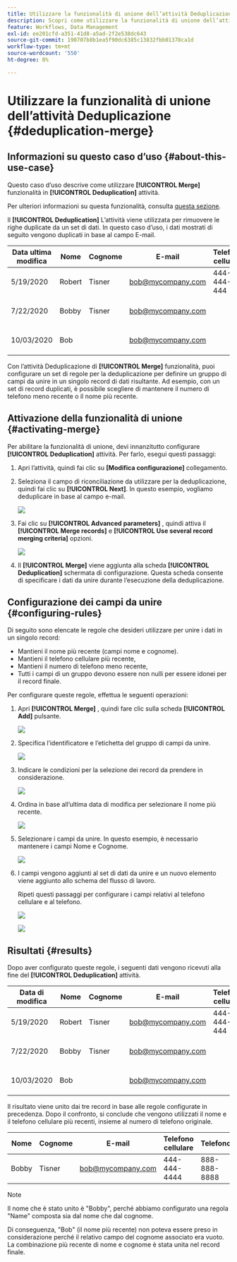 ```yaml
---
title: Utilizzare la funzionalità di unione dell’attività Deduplicazione
description: Scopri come utilizzare la funzionalità di unione dell’attività Deduplicazione
feature: Workflows, Data Management
exl-id: ee201cfd-a351-41d8-a5ad-2f2e538dc643
source-git-commit: 190707b8b1ea5f90dc6385c13832fbb01378ca1d
workflow-type: tm+mt
source-wordcount: '550'
ht-degree: 8%

---
```


# Utilizzare la funzionalità di unione dell’attività Deduplicazione {#deduplication-merge}



## Informazioni su questo caso d’uso {#about-this-use-case}

Questo caso d’uso descrive come utilizzare **[!UICONTROL Merge]** funzionalità in **[!UICONTROL Deduplication]** attività.

Per ulteriori informazioni su questa funzionalità, consulta [questa sezione](deduplication.md#merging-fields-into-single-record).

Il **[!UICONTROL Deduplication]** L’attività viene utilizzata per rimuovere le righe duplicate da un set di dati. In questo caso d’uso, i dati mostrati di seguito vengono duplicati in base al campo E-mail.

| Data ultima modifica | Nome | Cognome | E-mail | Telefono cellulare | Telefono |
|-----|------------|-----------|-------|--------------|------|
| 5/19/2020 | Robert | Tisner | bob@mycompany.com | 444-444-444 | 777-777-7777 |
| 7/22/2020 | Bobby | Tisner | bob@mycompany.com |  | 777-777-7777 |
| 10/03/2020 | Bob |  | bob@mycompany.com |  | 888-888-8888 |

Con l’attività Deduplicazione di **[!UICONTROL Merge]** funzionalità, puoi configurare un set di regole per la deduplicazione per definire un gruppo di campi da unire in un singolo record di dati risultante. Ad esempio, con un set di record duplicati, è possibile scegliere di mantenere il numero di telefono meno recente o il nome più recente.

## Attivazione della funzionalità di unione {#activating-merge}


Per abilitare la funzionalità di unione, devi innanzitutto configurare **[!UICONTROL Deduplication]** attività. Per farlo, esegui questi passaggi:

1. Apri l’attività, quindi fai clic su **[Modifica configurazione]** collegamento.

1. Seleziona il campo di riconciliazione da utilizzare per la deduplicazione, quindi fai clic su **[!UICONTROL Next]**. In questo esempio, vogliamo deduplicare in base al campo e-mail.

   ![](assets/uc_merge_edit.png)

1. Fai clic su **[!UICONTROL Advanced parameters]** , quindi attiva il **[!UICONTROL Merge records]** e **[!UICONTROL Use several record merging criteria]** opzioni.

   ![](assets/uc_merge_advanced_parameters.png)

1. Il **[!UICONTROL Merge]** viene aggiunta alla scheda **[!UICONTROL Deduplication]** schermata di configurazione. Questa scheda consente di specificare i dati da unire durante l’esecuzione della deduplicazione.

## Configurazione dei campi da unire {#configuring-rules}

Di seguito sono elencate le regole che desideri utilizzare per unire i dati in un singolo record:

* Mantieni il nome più recente (campi nome e cognome).
* Mantieni il telefono cellulare più recente,
* Mantieni il numero di telefono meno recente,
* Tutti i campi di un gruppo devono essere non nulli per essere idonei per il record finale.

Per configurare queste regole, effettua le seguenti operazioni:

1. Apri **[!UICONTROL Merge]** , quindi fare clic sulla scheda **[!UICONTROL Add]** pulsante.

   ![](assets/uc_merge_add.png)

1. Specifica l’identificatore e l’etichetta del gruppo di campi da unire.

   ![](assets/uc_merge_identifier.png)

1. Indicare le condizioni per la selezione dei record da prendere in considerazione.

   ![](assets/uc_merge_filter.png)

1. Ordina in base all’ultima data di modifica per selezionare il nome più recente.

   ![](assets/uc_merge_sort.png)

1. Selezionare i campi da unire. In questo esempio, è necessario mantenere i campi Nome e Cognome.

   ![](assets/uc_merge_keep.png)

1. I campi vengono aggiunti al set di dati da unire e un nuovo elemento viene aggiunto allo schema del flusso di lavoro.

   Ripeti questi passaggi per configurare i campi relativi al telefono cellulare e al telefono.

   ![](assets/dedup8.png)

   ![](assets/dedup9.png)

## Risultati {#results}

Dopo aver configurato queste regole, i seguenti dati vengono ricevuti alla fine del **[!UICONTROL Deduplication]** attività.

| Data di modifica | Nome | Cognome | E-mail | Telefono cellulare | Telefono |
|-----|------------|-----------|-------|--------------|------|
| 5/19/2020 | Robert | Tisner | bob@mycompany.com | 444-444-444 | 777-777-7777 |
| 7/22/2020 | Bobby | Tisner | bob@mycompany.com |  | 777-777-7777 |
| 10/03/2020 | Bob |  | bob@mycompany.com |  | 888-888-8888 |

Il risultato viene unito dai tre record in base alle regole configurate in precedenza. Dopo il confronto, si conclude che vengono utilizzati il nome e il telefono cellulare più recenti, insieme al numero di telefono originale.

| Nome | Cognome | E-mail | Telefono cellulare | Telefono |
|------------|-----------|-------|--------------|------|
| Bobby | Tisner | bob@mycompany.com | 444-444-4444 | 888-888-8888 |

>[!NOTE]
>
> Il nome che è stato unito è &quot;Bobby&quot;, perché abbiamo configurato una regola &quot;Name&quot; composta sia dal nome che dal cognome.
>
>Di conseguenza, &quot;Bob&quot; (il nome più recente) non poteva essere preso in considerazione perché il relativo campo del cognome associato era vuoto. La combinazione più recente di nome e cognome è stata unita nel record finale.
